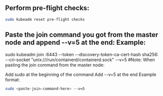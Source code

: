 ## Perform pre-flight checks:
```bash
sudo kubeadm reset pre-flight checks
```

## Paste the join command you got from the master node and append --v=5 at the end: Example:

sudo kubeadm join <private-ip-of-control-plane>:6443 --token <token> --discovery-token-ca-cert-hash sha256:<hash> --cri-socket 
"unix:///run/containerd/containerd.sock" --v=5
#Note: When pasting the join command from the master node:

Add sudo at the beginning of the command
Add --v=5 at the end
Example format:

```bash
sudo <paste-join-command-here> --v=5
```
